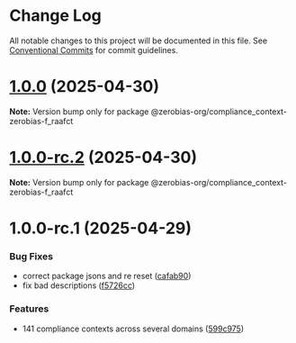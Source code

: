 # Change Log

All notable changes to this project will be documented in this file.
See [Conventional Commits](https://conventionalcommits.org) for commit guidelines.

# [1.0.0](https://github.com/zerobias-org/compliance_context/compare/@zerobias-org/compliance_context-zerobias-f_raafct@1.0.0-rc.2...@zerobias-org/compliance_context-zerobias-f_raafct@1.0.0) (2025-04-30)

**Note:** Version bump only for package @zerobias-org/compliance_context-zerobias-f_raafct





# [1.0.0-rc.2](https://github.com/zerobias-org/compliance_context/compare/@zerobias-org/compliance_context-zerobias-f_raafct@1.0.0-rc.1...@zerobias-org/compliance_context-zerobias-f_raafct@1.0.0-rc.2) (2025-04-30)

**Note:** Version bump only for package @zerobias-org/compliance_context-zerobias-f_raafct





# 1.0.0-rc.1 (2025-04-29)


### Bug Fixes

* correct package jsons and re reset ([cafab90](https://github.com/zerobias-org/compliance_context/commit/cafab90b3771e45ffeefa4ea2dca415266baa99f))
* fix bad descriptions ([f5726cc](https://github.com/zerobias-org/compliance_context/commit/f5726cc749df176f6d8e37f3d2ed07b1302f60e5))


### Features

* 141 compliance contexts across several domains ([599c975](https://github.com/zerobias-org/compliance_context/commit/599c975fcf3da5bbfffe4113c7f5f793e5231e68))
